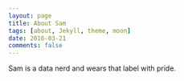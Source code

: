 ```yaml
---
layout: page
title: About Sam
tags: [about, Jekyll, theme, moon]
date: 2016-03-21
comments: false
---
```

    
Sam is a data nerd and wears that label with pride. 

<blockquote class="imgur-embed-pub" lang="en" data-id="xzvMU0X"><a href="//imgur.com/xzvMU0X"></a></blockquote>